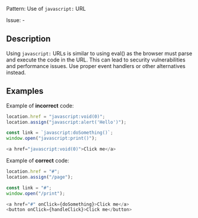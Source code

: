 Pattern: Use of `javascript:` URL

Issue: -

## Description

Using `javascript:` URLs is similar to using eval() as the browser must parse and execute the code in the URL. This can lead to security vulnerabilities and performance issues. Use proper event handlers or other alternatives instead.

## Examples

Example of **incorrect** code:
```javascript
location.href = "javascript:void(0)";
location.assign("javascript:alert('Hello')");

const link = `javascript:doSomething()`;
window.open("javascript:print()");

<a href="javascript:void(0)">Click me</a>
```

Example of **correct** code:
```javascript
location.href = "#";
location.assign("/page");

const link = "#";
window.open("/print");

<a href="#" onClick={doSomething}>Click me</a>
<button onClick={handleClick}>Click me</button>
```